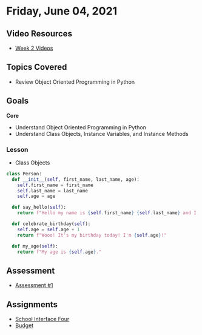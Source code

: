 # Friday, June 04, 2021

## Video Resources

- [Week 2 Videos](https://www.youtube.com/watch?v=KvHnKz02as0&list=PLu0CiQ7bzwETVRIa3L6x8FY3UxJoT1SOY)

## Topics Covered
- Review Object Oriented Programming in Python

## Goals

**Core**
- Understand Object Oriented Programming in Python
- Understand Class Objects, Instance Variables, and Instance Methods

### Lesson

- Class Objects

```python
class Person:
  def __init__(self, first_name, last_name, age):
    self.first_name = first_name
    self.last_name = last_name
    self.age = age

  def say_hello(self):
    return f"Hello my name is {self.first_name} {self.last_name} and I'm {self.age} years old."

  def celebrate_birthday(self):
    self.age = self.age + 1
    return f"Wooo! It's my birthday today! I'm {self.age}!"

  def my_age(self):
    return f"My age is {self.age}."

```

## Assessment
- [Assessment #1](https://github.com/oscarplatoon/assessment-1)

## Assignments
- [School Interface Four](https://github.com/oscarplatoon/school-interface-four)
- [Budget](https://github.com/oscarplatoon/budget)


